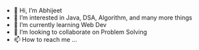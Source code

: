 - 👋 Hi, I’m Abhijeet
- 👀 I’m interested in Java, DSA, Algorithm, and many more things
- 🌱 I’m currently learning Web Dev
- 💞️ I’m looking to collaborate on Problem Solving
- 📫 How to reach me ...

<!---
vidhwanshak/vidhwanshak is a ✨ special ✨ repository because its `README.md` (this file) appears on your GitHub profile.
You can click the Preview link to take a look at your changes.
--->
